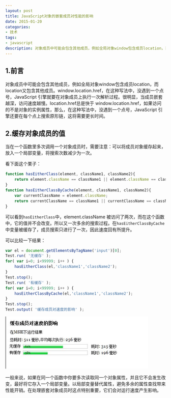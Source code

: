 ```yaml
---
layout: post
title: JavaScript对象的嵌套成员对性能的影响
date: 2015-01-20
categories:
- 技术
tags:
- javascript
description: 对象成员中可能会包含其他成员，例如全局对象window包含成员location，而location又包含其他成员。window.location.href，在这种写法中，没遇到一个点号，JavaScript 引擎就要在对象成员上执行一次解析过程。很明显，当成员嵌套越深，访问速度越慢。location.href总是快于 window.location.href，如果访问的不是对象的实例属性，那么，在这种写法中，没遇到一个点号，JavaScript 引擎还要在每个点上搜索原形链，这将需要更长时间。
---
```


## 1.前言
对象成员中可能会包含其他成员，例如全局对象window包含成员location，而location又包含其他成员。window.location.href，在这种写法中，没遇到一个点号，JavaScript 引擎就要在对象成员上执行一次解析过程。很明显，当成员嵌套越深，访问速度越慢。location.href总是快于 window.location.href，如果访问的不是对象的实例属性，那么，在这种写法中，没遇到一个点号，JavaScript 引擎还要在每个点上搜索原形链，这将需要更长时间。

## 2.缓存对象成员的值
当在一个函数里多次调用一个对象成员时，需要注意：可以将成员对象缓存起来，放入一个局部变量，将搜索次数减少为一次。

看下面这个栗子：

```JavaScript
function hasEitherClass(element, className1, className2){
    return element.className == className1 || element.className == className2;
}
function hasEitherClassByCache(element, className1, className2){
    var currentClassName = element.className;
    return currentClassName == className1 || currentClassName == className2;
}

```

可以看到`hasEitherClass`中，element.className 被访问了两次，而在这个函数中，它的值并不会改变。所以又一次多余的搜索过程。在`hasEitherClassByCache`中变量被缓存了，成员搜索只进行了一次，因此速度回有所提升。

可以比较一下结果：

```JavaScript
var el = document.getElementsByTagName('input')[0];
Test.run( '无缓存' ); 
for( var i=0; i<99999; i++ ) {
    hasEitherClass(el,'className1','className2');
}
Test.stop();
Test.run( '有缓存' ); 
for( var i=0; i<99999; i++ ) {
    hasEitherClassByCache(el,'className1','className2');
}
Test.stop(); 
Test.output( '缓存成员对速度的影响' ); 
```

![运行结果][img:1]


一般来说，如果在同一个函数中你要多次读取同一个对象属性，并且它不会发生改变，最好将它存入一个局部变量。以局部变量替代属性，避免多余的属性查找带来性能开销。在处理嵌套对象成员时这点特别重要，它们会对运行速度产生影响。



[img:1]: /images/20150121113349.jpg "运行结果"

